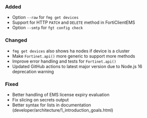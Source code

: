 ### Added

- Option `--raw` for `fmg get devices`
- Support for HTTP `PATCH` and `DELETE` method in FortiClientEMS
- Option `--smtp` for `fgt config check`


### Changed

- `fmg get devices` also shows ha nodes if device is a cluster
- Make `Fortinet.api()` more generic to support more methods
- Improve error handling and tests for `Fortinet.api()`
- Updated GitHub actions to latest major version due to Node.js 16 deprecation warning

### Fixed

- Better handling of EMS license expiry evaluation
- Fix slicing on secrets output
- Better syntax for lists in documentation (developer/architecture/1_introduction_goals.html)
